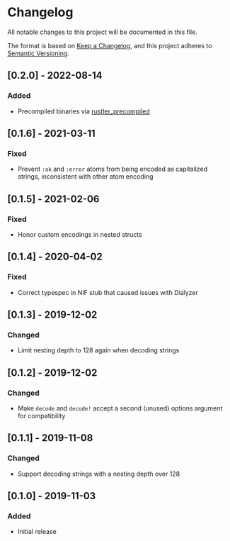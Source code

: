 # Changelog
All notable changes to this project will be documented in this file.

The format is based on [Keep a Changelog](https://keepachangelog.com/en/1.0.0/),
and this project adheres to [Semantic Versioning](https://semver.org/spec/v2.0.0.html).

## [0.2.0] - 2022-08-14
### Added
- Precompiled binaries via [rustler_precompiled](https://github.com/philss/rustler_precompiled)

## [0.1.6] - 2021-03-11
### Fixed
- Prevent `:ok` and `:error` atoms from being encoded as capitalized strings, inconsistent with other atom encoding

## [0.1.5] - 2021-02-06
### Fixed
- Honor custom encodings in nested structs

## [0.1.4] - 2020-04-02
### Fixed
- Correct typespec in NIF stub that caused issues with Dialyzer

## [0.1.3] - 2019-12-02
### Changed
- Limit nesting depth to 128 again when decoding strings

## [0.1.2] - 2019-12-02
### Changed
- Make `decode` and `decode!` accept a second (unused) options argument for compatibility

## [0.1.1] - 2019-11-08
### Changed
- Support decoding strings with a nesting depth over 128

## [0.1.0] - 2019-11-03
### Added
- Initial release
